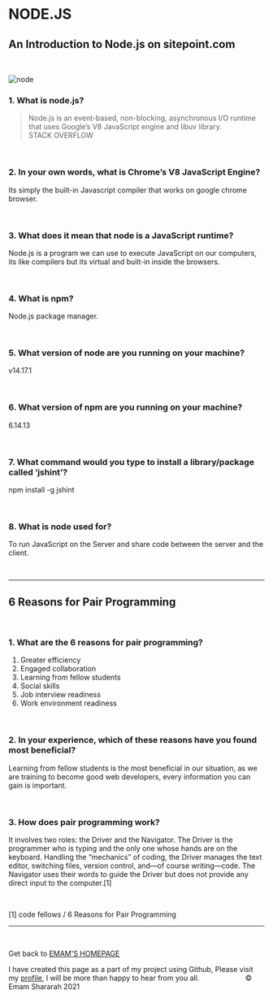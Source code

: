 # NODE.JS 

## An Introduction to Node.js on sitepoint.com 

&nbsp;

![node](https://assets.website-files.com/5f10ed4c0ebf7221fb5661a5/5f2acf6c8e20645d704f580f_nodejs-logo.png)

### 1. What is node.js? 

>Node.js is an event-based, non-blocking, asynchronous I/O runtime that uses Google’s V8 JavaScript engine and libuv library.<br> STACK OVERFLOW

&nbsp;



### 2. In your own words, what is Chrome’s V8 JavaScript Engine?

Its simply the built-in Javascript compiler that works on google chrome browser. 

&nbsp;



### 3. What does it mean that node is a JavaScript runtime? 

Node.js is a program we can use to execute JavaScript on our computers, its like compilers but its virtual and built-in inside the browsers. 

&nbsp;


### 4. What is npm?

Node.js package manager. 

&nbsp;


### 5. What version of node are you running on your machine? 

v14.17.1

&nbsp;

### 6. What version of npm are you running on your machine?

6.14.13 

&nbsp;

### 7. What command would you type to install a library/package called ‘jshint’? 

npm install -g jshint 

&nbsp;

### 8. What is node used for? 

To run JavaScript on the Server and share code between the server and the client.

&nbsp;

<hr>

## 6 Reasons for Pair Programming 

&nbsp;


### 1. What are the 6 reasons for pair programming? 

1. Greater efficiency
2. Engaged collaboration
3. Learning from fellow students
4. Social skills
5. Job interview readiness
6. Work environment readiness

&nbsp;


### 2. In your experience, which of these reasons have you found most beneficial? 

Learning from fellow students is the most beneficial in our situation, as we are training to become good web developers, every information you can gain is important. 

&nbsp;


### 3. How does pair programming work?

It involves two roles: the Driver and the Navigator. The Driver is the programmer who is typing and the only one whose hands are on the keyboard. Handling the “mechanics” of coding, the Driver manages the text editor, switching files, version control, and—of course writing—code. The Navigator uses their words to guide the Driver but does not provide any direct input to the computer.[1]




&nbsp;


[1] code fellows / 6 Reasons for Pair Programming


<hr>
&nbsp;
&nbsp;



Get back to [EMAM'S HOMEPAGE](https://emam96.github.io/reading-notes/)

 I have created this page as a part of my project using Github, Please visit my [profile](https://github.com/Emam96), I will be more than happy to hear from you all.      &nbsp;        &nbsp;       &nbsp;   &nbsp;&nbsp;&nbsp;&nbsp;&nbsp;&nbsp;&nbsp;&nbsp;&nbsp;&nbsp;&nbsp;&nbsp;&nbsp;&nbsp;&nbsp;      © Emam Shararah 2021